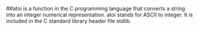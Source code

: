 ##atoi is a function in the C programming language that converts a string into an integer numerical representation. atoi stands for ASCII to integer. It is included in the C standard library header file stdlib.